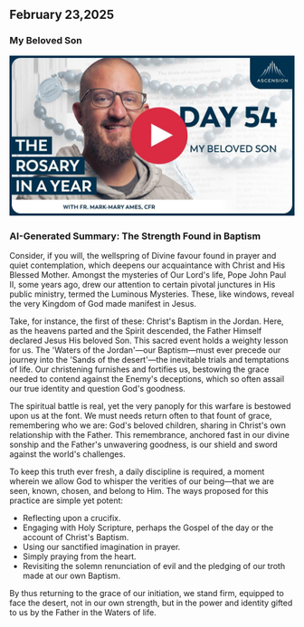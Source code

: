 ## February 23,2025

### My Beloved Son

[![My Beloved Son](https://raw.githubusercontent.com/linusjf/RIAY/refs/heads/main/February/jpgs/Day054.jpg)](https://youtu.be/aNLTmtYzma0 "My Beloved Son")

### AI-Generated Summary: The Strength Found in Baptism

Consider, if you will, the wellspring of Divine favour found in prayer and quiet contemplation, which deepens our acquaintance with Christ and His Blessed Mother. Amongst the mysteries of Our Lord's life, Pope John Paul II, some years ago, drew our attention to certain pivotal junctures in His public ministry, termed the Luminous Mysteries. These, like windows, reveal the very Kingdom of God made manifest in Jesus.

Take, for instance, the first of these: Christ's Baptism in the Jordan. Here, as the heavens parted and the Spirit descended, the Father Himself declared Jesus His beloved Son. This sacred event holds a weighty lesson for us. The 'Waters of the Jordan'—our Baptism—must ever precede our journey into the 'Sands of the desert'—the inevitable trials and temptations of life. Our christening furnishes and fortifies us, bestowing the grace needed to contend against the Enemy's deceptions, which so often assail our true identity and question God's goodness.

The spiritual battle is real, yet the very panoply for this warfare is bestowed upon us at the font. We must needs return often to that fount of grace, remembering who we are: God's beloved children, sharing in Christ's own relationship with the Father. This remembrance, anchored fast in our divine sonship and the Father's unwavering goodness, is our shield and sword against the world's challenges.

To keep this truth ever fresh, a daily discipline is required, a moment wherein we allow God to whisper the verities of our being—that we are seen, known, chosen, and belong to Him. The ways proposed for this practice are simple yet potent:

- Reflecting upon a crucifix.
- Engaging with Holy Scripture, perhaps the Gospel of the day or the account of Christ's Baptism.
- Using our sanctified imagination in prayer.
- Simply praying from the heart.
- Revisiting the solemn renunciation of evil and the pledging of our troth made at our own Baptism.

By thus returning to the grace of our initiation, we stand firm, equipped to face the desert, not in our own strength, but in the power and identity gifted to us by the Father in the Waters of life.

